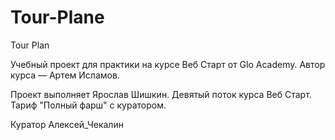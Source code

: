 # Tour-Plane
Tour Plan

Учебный проект для практики на курсе Веб Старт от Glo Academy. Автор курса — Артем Исламов.

Проект выполняет
Ярослав Шишкин. Девятый поток курса Веб Старт. Тариф "Полный фарш" с куратором.

Куратор
Алексей_Чекалин
